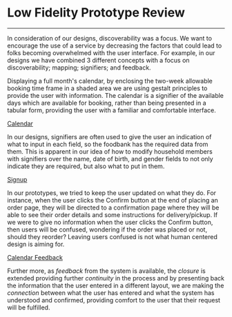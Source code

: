 # Low Fidelity Prototype Review
---
In consideration of our designs, discoverability was a focus. We want to encourage the use of a service by decreasing the factors that could lead to folks becoming overwhelmed with the user interface. For example, in our designs we have combined 3 different concepts with a focus on discoverability; mapping; signifiers; and feedback.

Displaying a full month's calendar, by enclosing the two-week allowable booking time frame in a shaded area we are using gestalt principles to provide the user with information. The calendar is a signifier of the available days which are available for booking, rather than being presented in a tabular form, providing the user with a familiar and comfortable interface.

[Calendar](https://github.com/teampears/studious-adventure/blob/main/Ben's%20designs/Screen%20Shot%202022-03-04%20at%208.55.39%20AM.png)

In our designs, signifiers are often used to give the user an indication of what to input in each field, so the foodbank has the required data from them. This is apparent in our idea of how to modify household members with signifiers over the name, date of birth, and gender fields to not only indicate they are required, but also what to put in them.

[Signup](https://github.com/teampears/studious-adventure/blob/main/Dan's%20designs/Screen%20Shot%202022-03-04%20at%2011.50.34%20AM.png?raw=true)

In our prototypes, we tried to keep the user updated on what they do. For instance, when the user clicks the Confirm button at the end of placing an order page, they will be directed to a confirmation page where they will be able to see their order details and some instructions for delivery/pickup. If we were to give no information when the user clicks the Confirm button, then users will be confused, wondering if the order was placed or not, should they reorder? Leaving users confused is not what human centered design is aiming for.

[Calendar Feedback](https://github.com/teampears/studious-adventure/blob/main/Ben's%20designs/Screen%20Shot%202022-03-04%20at%208.56.36%20AM.png)

Further more, as *feedback* from the system is available, the *closure* is extended providing further *continuity* in the process and by presenting back the information that the user entered in a different layout, we are making the *connection* between what the user has entered and what the system has understood and confirmed, providing comfort to the user that their request will be fulfilled.
